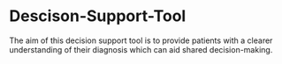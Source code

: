 # Descison-Support-Tool
The aim of this decision support tool is to provide patients with a clearer understanding of their diagnosis which can aid shared decision-making.
